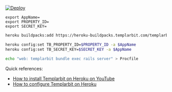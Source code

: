 [![Deploy](https://www.herokucdn.com/deploy/button.svg)](https://heroku.com/deploy?template=https://github.com/sotayamashita/try-templarbit-buildpack.git)

```
export AppName=
export PROPERTY_ID=
export SECRET_KEY=
```

```bash
heroku buildpacks:add https://heroku-buildpacks.templarbit.com/templarbit-agent-v4.tar.gz -a $AppName
```

```bash
heroku config:set TB_PROPERTY_ID=$PROPERTY_ID -a $AppName
heroku config:set TB_SECRET_KEY=$SECRET_KEY -a $AppName
```

```bash
echo "web: templarbit bundle exec rails server" > Procfile
```

Quick references:

- [How to install Templarbit on Heroku on YouTube](https://youtu.be/nzdWHkNCq6g)
- [How to configure Templarbit on Heroku](https://docs.templarbit.com/docs/heroku) 

